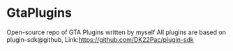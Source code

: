 # GtaPlugins
Open-source repo of GTA Plugins written by myself
All plugins are based on plugin-sdk@github, Link:https://github.com/DK22Pac/plugin-sdk

